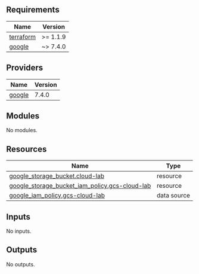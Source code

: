 <!-- BEGIN_TF_DOCS -->
## Requirements

| Name | Version |
|------|---------|
| <a name="requirement_terraform"></a> [terraform](#requirement\_terraform) | >= 1.1.9 |
| <a name="requirement_google"></a> [google](#requirement\_google) | ~> 7.4.0 |

## Providers

| Name | Version |
|------|---------|
| <a name="provider_google"></a> [google](#provider\_google) | 7.4.0 |

## Modules

No modules.

## Resources

| Name | Type |
|------|------|
| [google_storage_bucket.cloud-lab](https://registry.terraform.io/providers/hashicorp/google/latest/docs/resources/storage_bucket) | resource |
| [google_storage_bucket_iam_policy.gcs-cloud-lab](https://registry.terraform.io/providers/hashicorp/google/latest/docs/resources/storage_bucket_iam_policy) | resource |
| [google_iam_policy.gcs-cloud-lab](https://registry.terraform.io/providers/hashicorp/google/latest/docs/data-sources/iam_policy) | data source |

## Inputs

No inputs.

## Outputs

No outputs.
<!-- END_TF_DOCS -->
